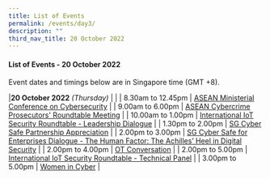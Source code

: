 ```yaml
---
title: List of Events
permalink: /events/day3/
description: ""
third_nav_title: 20 October 2022
---
```

#### **List of Events - 20 October 2022**

Event dates and timings below are in Singapore time (GMT +8). 

|**20 October 2022** *(Thursday)*  |                                                                                                |
| 8.30am to 12.45pm             | [ASEAN Ministerial Conference on Cybersecurity](/events/20-October-2022/amcc)   |
| 9.00am to 6.00pm                | [ASEAN Cybercrime Prosecutors' Roundtable Meeting](/events/20-October-2022/acprm)                               |
| 10.00am to 1.00pm                | [International IoT Security Roundtable - Leadership Dialogue](/events/20-October-2022/IIOTSRT-leadership-dialogue/)                               |
| 1.30pm to 2.00pm                | [SG Cyber Safe Partnership Appreciation](/events/20-October-2022/sgcs-partnership-appreciation/)                               |
| 2.00pm to 3.00pm                | [SG Cyber Safe for Enterprises Dialogue - The Human Factor: The Achilles’ Heel in Digital Security](/events/20-October-2022/sgcs-enterprises-dialogue/)                               |
| 2.00pm to 4.00pm              | [OT Conversation](/events/20-October-2022/ot-conversation)                                    |
| 2.00pm to 5.00pm           | [International IoT Security Roundtable - Technical Panel](/events/20-October-2022/IIOTSRT-technical-panel)     |
| 3.00pm to 5.00pm          | [Women in Cyber](/events/20-October-2022/women-in-cyber)                                            |